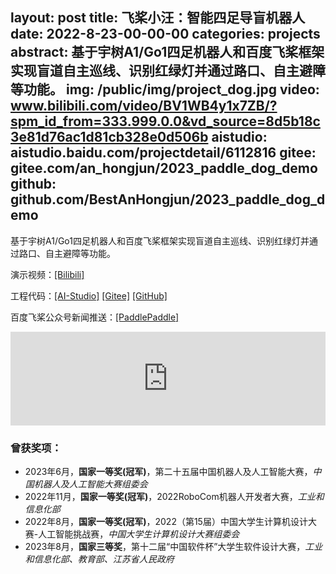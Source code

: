 layout: post
title:  飞桨小汪：智能四足导盲机器人
date:   2022-8-23-00-00-00
categories: projects
abstract: 基于宇树A1/Go1四足机器人和百度飞桨框架实现盲道自主巡线、识别红绿灯并通过路口、自主避障等功能。
img: /public/img/project_dog.jpg
video: www.bilibili.com/video/BV1WB4y1x7ZB/?spm_id_from=333.999.0.0&vd_source=8d5b18c3e81d76ac1d81cb328e0d506b
aistudio: aistudio.baidu.com/projectdetail/6112816
gitee: gitee.com/an_hongjun/2023_paddle_dog_demo
github: github.com/BestAnHongjun/2023_paddle_dog_demo
------
基于宇树A1/Go1四足机器人和百度飞桨框架实现盲道自主巡线、识别红绿灯并通过路口、自主避障等功能。

演示视频：[[Bilibili]](https://www.bilibili.com/video/BV1WB4y1x7ZB/?spm_id_from=333.999.0.0&vd_source=8d5b18c3e81d76ac1d81cb328e0d506b)

工程代码：[[AI-Studio]](https://aistudio.baidu.com/projectdetail/6112816) [[Gitee]](https://gitee.com/an_hongjun/2023_paddle_dog_demo) [[GitHub]](https://github.com/BestAnHongjun/2023_paddle_dog_demo)

百度飞桨公众号新闻推送：[[PaddlePaddle]](https://mp.weixin.qq.com/s/0waz8HUsLUi3LX7fULF-2Q)

<div style="text-align:center">
<iframe id="test" src="https://player.bilibili.com/player.html?aid=599835506&bvid=BV1WB4y1x7ZB&cid=811952703&p=1" scrolling="no" border="0" frameborder="no" framespacing="0" allowfullscreen="true" style="width:100%; max-width:800px;"> </iframe>
</div>

<script type="text/javascript">
document.getElementById("test").style.height=document.getElementById("test").scrollWidth / 16 * 9 +"px";
</script>

### 曾获奖项：

* 2023年6月，**国家一等奖(冠军)**，第二十五届中国机器人及人工智能大赛，*中国机器人及人工智能大赛组委会*
* 2022年11月，**国家一等奖(冠军)**，2022RoboCom机器人开发者大赛，*工业和信息化部*
* 2022年8月，**国家一等奖(冠军)**，2022（第15届）中国大学生计算机设计大赛-人工智能挑战赛，*中国大学生计算机设计大赛组委会*
* 2023年8月，**国家三等奖**，第十二届“中国软件杯”大学生软件设计大赛，*工业和信息化部、教育部、江苏省人民政府*

